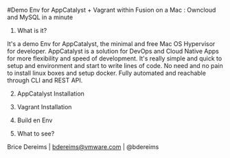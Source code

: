 #Demo Env for AppCatalyst + Vagrant within Fusion on a Mac : Owncloud and MySQL in a minute

1. What is it?

It's a demo Env for AppCatalyst, the minimal and free Mac OS Hypervisor for developer.
AppCatalyst is a solution for DevOps and Cloud Native Apps for more flexibility and speed of development. It's really simple and quick to setup and environment and start to write lines of code. No need and no pain to install linux boxes and setup docker. Fully automated and reachable through CLI and REST API.

2. AppCatalyst Installation



3. Vagrant Installation



4. Build en Env



5. What to see?



Brice Dereims | bdereims@vmware.com | @bdereims
